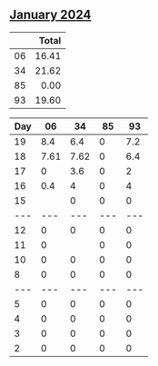 ## [January 2024](2024-01.csv)

|  | Total |
| --- | ---: |
| 06 | 16.41 |
| 34 | 21.62 |
| 85 | 0.00 |
| 93 | 19.60 |

| Day | 06 | 34 | 85 | 93 |
| --- | --- | --- | --- | --- |
| 19 | 8.4 | 6.4 | 0 | 7.2 |
| 18 | 7.61 | 7.62 | 0 | 6.4 |
| 17 | 0 | 3.6 | 0 | 2 |
| 16 | 0.4 | 4 | 0 | 4 |
| 15 |  | 0 | 0 | 0 |
| --- | --- | --- | --- | --- |
| 12 | 0 | 0 | 0 | 0 |
| 11 | 0 |  | 0 | 0 |
| 10 | 0 | 0 | 0 | 0 |
| 8 | 0 | 0 | 0 | 0 |
| --- | --- | --- | --- | --- |
| 5 | 0 | 0 | 0 | 0 |
| 4 | 0 | 0 | 0 | 0 |
| 3 | 0 | 0 | 0 | 0 |
| 2 | 0 | 0 | 0 | 0 |
